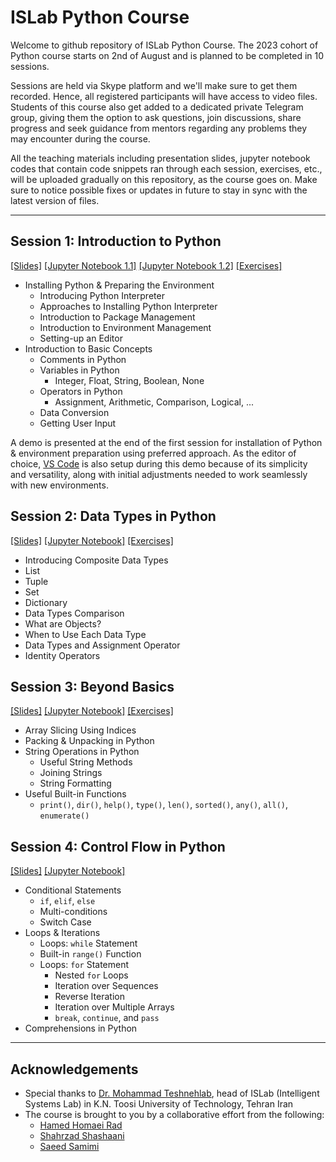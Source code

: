 # ISLab Python Course

Welcome to github repository of ISLab Python Course. The 2023 cohort of Python course starts on 2nd of August and is planned to be completed in 10 sessions.

Sessions are held via Skype platform and we'll make sure to get them recorded. Hence, all registered participants will have access to video files. Students of this course also get added to a dedicated private Telegram group, giving them the option to ask questions, join discussions, share progress and seek guidance from mentors regarding any problems they may encounter during the course.

All the teaching materials including presentation slides, jupyter notebook codes that contain code snippets ran through each session, exercises, etc., will be uploaded gradually on this repository, as the course goes on. Make sure to notice possible fixes or updates in future to stay in sync with the latest version of files.

---

## Session 1: Introduction to Python

[[Slides]](./01_introduction/01_slides.pdf) [[Jupyter Notebook 1.1]](./01_introduction/01.1_installing-python.ipynb) [[Jupyter Notebook 1.2]](./01_introduction/01.2_introduction-to-basic-concepts.ipynb) [[Exercises]](./01_introduction/01_exercises.ipynb)

- Installing Python & Preparing the Environment
  - Introducing Python Interpreter
  - Approaches to Installing Python Interpreter
  - Introduction to Package Management
  - Introduction to Environment Management
  - Setting-up an Editor
- Introduction to Basic Concepts
  - Comments in Python
  - Variables in Python
    - Integer, Float, String, Boolean, None
  - Operators in Python
    - Assignment, Arithmetic, Comparison, Logical, ...
  - Data Conversion
  - Getting User Input

A demo is presented at the end of the first session for installation of Python & environment preparation using preferred approach. As the editor of choice, [VS Code](https://code.visualstudio.com/) is also setup during this demo because of its simplicity and versatility, along with initial adjustments needed to work seamlessly with new environments.

## Session 2: Data Types in Python

[[Slides]](./02_data-types/02_slides.pdf) [[Jupyter Notebook]](./02_data-types/02_data-types-in-python.ipynb) [[Exercises]](./02_data-types/02_exercises.ipynb)

- Introducing Composite Data Types
- List
- Tuple
- Set
- Dictionary
- Data Types Comparison
- What are Objects?
- When to Use Each Data Type
- Data Types and Assignment Operator
- Identity Operators

## Session 3: Beyond Basics

[[Slides]](./‌03_beyond-basics/03_slides.pdf) [[Jupyter Notebook]](./‌03_beyond-basics/03_beyond-basics.ipynb) [[Exercises]](./‌03_beyond-basics/03_exercises.ipynb)

- Array Slicing Using Indices
- Packing & Unpacking in Python
- String Operations in Python
  - Useful String Methods
  - Joining Strings
  - String Formatting
- Useful Built-in Functions
  - `print()`, `dir()`, `help()`, `type()`, `len()`, `sorted()`, `any()`, `all()`, `enumerate()`

## Session 4: Control Flow in Python

[[Slides]](./04_control-flow/04_slides.pdf) [[Jupyter Notebook]](./04_control-flow/04_control-flow-in-python.ipynb)

- Conditional Statements
  - `if`, `elif`, `else`
  - Multi-conditions
  - Switch Case
- Loops & Iterations
  - Loops: `while` Statement
  - Built-in `range()` Function
  - Loops: `for` Statement
    - Nested `for` Loops
    - Iteration over Sequences
    - Reverse Iteration
    - Iteration over Multiple Arrays
    - `break`, `continue`, and `pass`
- Comprehensions in Python

---

## Acknowledgements

- Special thanks to [Dr. Mohammad Teshnehlab](mailto:teshnehlab@eetd.kntu.ac.ir), head of ISLab (Intelligent Systems Lab) in K.N. Toosi University of Technology, Tehran Iran
- The course is brought to you by a collaborative effort from the following:
  - [Hamed Homaei Rad](mailto:h.homaei@gmail.com)
  - [Shahrzad Shashaani](mailto:shahrzad.sh7798@gmail.com)
  - [Saeed Samimi](mailto:s.samimi@email.kntu.ac.ir)
